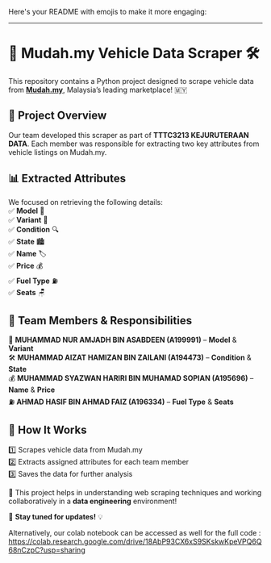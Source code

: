 Here's your README with emojis to make it more engaging:  

---

# 🚗 Mudah.my Vehicle Data Scraper 🛠️  

This repository contains a Python project designed to scrape vehicle data from **[Mudah.my](https://www.mudah.my/)**, Malaysia’s leading marketplace! 🇲🇾  

## 📌 Project Overview  
Our team developed this scraper as part of **TTTC3213 KEJURUTERAAN DATA**. Each member was responsible for extracting two key attributes from vehicle listings on Mudah.my.  

## 📊 Extracted Attributes  
We focused on retrieving the following details:  
✅ **Model** 🚙  
✅ **Variant** 🎨  
✅ **Condition** 🔍  
✅ **State** 🏙️  
✅ **Name** 🏷️  
✅ **Price** 💰  
✅ **Fuel Type** ⛽  
✅ **Seats** 🪑  

## 👥 Team Members & Responsibilities  
👑 **MUHAMMAD NUR AMJADH BIN ASABDEEN (A199991)** – **Model** & **Variant**  
🛠️ **MUHAMMAD AIZAT HAMIZAN BIN ZAILANI (A194473)** – **Condition** & **State**  
💰 **MUHAMMAD SYAZWAN HARIRI BIN MUHAMAD SOPIAN (A195696)** – **Name** & **Price**  
⛽ **AHMAD HASIF BIN AHMAD FAIZ (A196334)** – **Fuel Type** & **Seats**  

## 🚀 How It Works  
1️⃣ Scrapes vehicle data from Mudah.my  
2️⃣ Extracts assigned attributes for each team member  
3️⃣ Saves the data for further analysis  

🎯 This project helps in understanding web scraping techniques and working collaboratively in a **data engineering** environment!  

📌 **Stay tuned for updates!** 💡  

Alternatively, our colab notebook can be accessed as well for the full code :
https://colab.research.google.com/drive/18AbP93CX6xS9SKskwKpeVPQ6Q68nCzpC?usp=sharing
